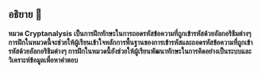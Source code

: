 ## อธิยาย 💬
**หมวด Cryptanalysis เป็นการฝึกทักษะในการถอดรหัสข้อความที่ถูกเข้ารหัสด้วยอัลกอริธึมต่างๆ การฝึกในหมวดนี้จะช่วยให้ผู้เรียนเข้าใจหลักการพื้นฐานของการเข้ารหัสและถอดรหัสข้อความที่ถูกเข้ารหัสด้วยอัลกอริธึมต่างๆ การฝึกในหมวดนี้ยังช่วยให้ผู้เรียนพัฒนาทักษะในการคิดอย่างเป็นระบบและวิเคราะห์ข้อมูลเพื่อหาคำตอบ**
